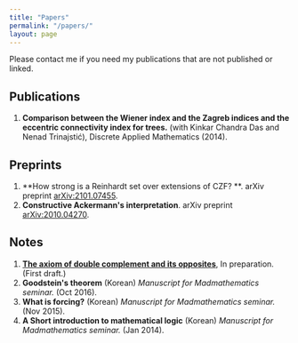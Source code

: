 ```yaml
---
title: "Papers"
permalink: "/papers/"
layout: page
---
```


Please contact me if you need my publications that are not published or linked.

Publications
------------

1. **Comparison between the Wiener index and the Zagreb indices and the eccentric connectivity index for trees.** (with Kinkar Chandra Das and Nenad Trinajstić), Discrete Applied Mathematics (2014).

Preprints
------------

1. **How strong is a Reinhardt set over extensions of CZF? **. arXiv preprint [arXiv:2101.07455](https://arxiv.org/abs/2101.07455).
1. **Constructive Ackermann's interpretation**. arXiv preprint [arXiv:2010.04270](http://arxiv.org/abs/2010.04270).


Notes
------------

1. [**The axiom of double complement and its opposites**](../files/doublecomplement_draft.pdf), In preparation. (First draft.) 
1. **Goodstein's theorem** (Korean) *Manuscript for Madmathematics seminar.* (Oct 2016).
1. **What is forcing?** (Korean) *Manuscript for Madmathematics seminar.* (Nov 2015).
1. **A Short introduction to mathematical logic** (Korean) *Manuscript for Madmathematics seminar.* (Jan 2014).